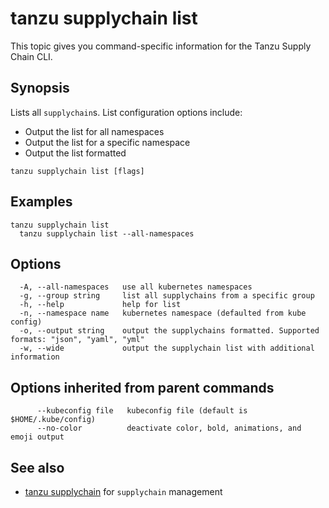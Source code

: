 # tanzu supplychain list

This topic gives you command-specific information for the Tanzu Supply Chain CLI.

## Synopsis

Lists all `supplychain`s. List configuration options include:

- Output the list for all namespaces
- Output the list for a specific namespace
- Output the list formatted

```console
tanzu supplychain list [flags]
```

## Examples

```console
tanzu supplychain list
  tanzu supplychain list --all-namespaces
```

## Options

```console
  -A, --all-namespaces   use all kubernetes namespaces
  -g, --group string     list all supplychains from a specific group
  -h, --help             help for list
  -n, --namespace name   kubernetes namespace (defaulted from kube config)
  -o, --output string    output the supplychains formatted. Supported formats: "json", "yaml", "yml"
  -w, --wide             output the supplychain list with additional information
```

## Options inherited from parent commands

```console
      --kubeconfig file   kubeconfig file (default is $HOME/.kube/config)
      --no-color          deactivate color, bold, animations, and emoji output
```

## See also

- [tanzu supplychain](tanzu_supplychain.hbs.md) for `supplychain` management